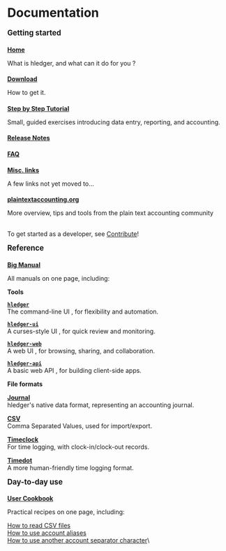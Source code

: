 # Documentation

<style>
h2 { font-size:larger; margin-top:0.5em; }
h3 { font-size:large; }
h4 { margin-bottom:0.2em; }
/*div.col-sm-5 { border:thin solid gray; }*/
</style>

<div class="container">
<div class="row">
<div class="col-sm-3">

## Getting started

#### [Home](index.html)
What is hledger, and what can it do for you ?

#### [Download](download.html)
How to get it.

#### [Step by Step Tutorial](step-by-step.html)
Small, guided exercises introducing data entry, reporting, and accounting.

#### [Release Notes](release-notes.html)

#### [FAQ](faq.html)

#### [Misc. links](more-docs.html)
A few links not yet moved to... 

#### [plaintextaccounting.org](http://plaintextaccounting.org)
More overview, tips and tools from the plain text accounting community

\
To get started as a developer, see [Contribute](developer-guide.html)!

</div>
<div class="col-sm-3">

## Reference

#### [Big Manual](manual.html)
All manuals on one page, including:

<div style="padding-left:0em;">

**Tools**

**[`hledger`](hledger.html)**\
The command-line UI
, for flexibility and automation.

**[`hledger-ui`](hledger-ui.html)**\
A curses-style UI
, for quick review and monitoring.

**[`hledger-web`](hledger-web.html)**\
A web UI
, for browsing, sharing, and collaboration.

**[`hledger-api`](hledger-api.html)**\
A basic web API
, for building client-side apps. 

**File formats**

**[Journal](journal.html)**\
hledger's native data format, representing an accounting journal.

**[CSV](csv.html)**\
Comma Separated Values, used for import/export.

**[Timeclock](timeclock.html)**\
For time logging, with clock-in/clock-out records.

**[Timedot](timedot.html)**\
A more human-friendly time logging format.

</div>

</div>
<div class="col-sm-3">

## Day-to-day use

#### [User Cookbook](cookbook.html)
Practical recipes on one page, including:

<div style="padding-left:0em;">

[How to read CSV files](csv-import.html)\
[How to use account aliases](account-aliases.html)\
[How to use another account separator character](account-separator.html)\

</div>

</div>
</div>
</div>
